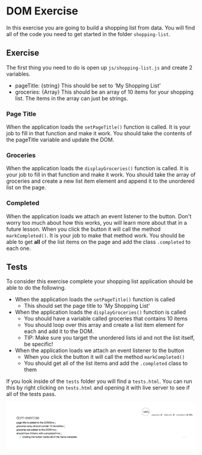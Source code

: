 # DOM Exercise

In this exercise you are going to build a shopping list from data. You will find all of the code you need to get started in the folder `shopping-list`.

## Exercise

The first thing you need to do is open up `js/shopping-list.js` and create 2 variables. 

* pageTitle: {string} This should be set to 'My Shopping List'
* groceries: {Array} This should be an array of 10 items for your shopping list. The items in the array can just be strings.

### Page Title

When the application loads the `setPageTitle()` function is called. It is your job to fill in that function and make it work. You should take the contents of the pageTitle variable and update the DOM.

### Groceries

When the application loads the `displayGroceries()` function is called. It is your job to fill in that function and make it work. You should take the array of groceries and create a new list item element and append it to the unordered list on the page.

### Completed

When the application loads we attach an event listener to the button. Don't worry too much about how this works, you will learn more about that in a future lesson. When you click the button it will call the method `markCompleted()`. It is your job to make that method work. You should be able to get **all** of the list items on the page and add the class `.completed` to each one.

## Tests

To consider this exercise complete your shopping list application should be able to do the following.

* When the application loads the `setPageTitle()` function is called
    * This should set the page title to 'My Shopping List'
* When the application loads the `displayGroceries()` function is called
    * You should have a variable called groceries that contains 10 items
    * You should loop over this array and create a list item element for each and add it to the DOM.
    * TIP: Make sure you target the unordered lists id and not the list itself, be specific!
* When the application loads we attach an event listener to the button
    * When you click the button it will call the method `markCompleted()`
    * You should get all of the list items and add the `.completed` class to them

If you look inside of the `tests` folder you will find a `tests.html`. You can run this by right clicking on `tests.html` and opening it with live server to see if all of the tests pass.

![All Tests Passed](img/all-tests-passed.png)